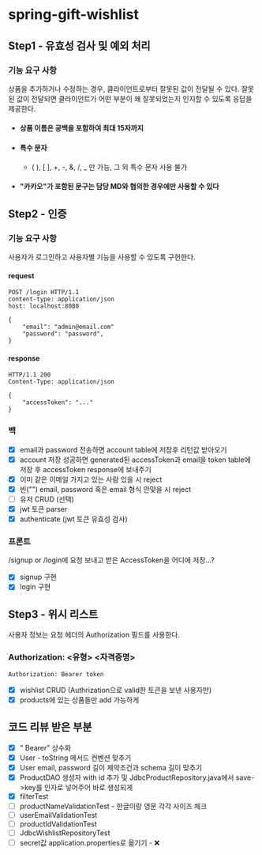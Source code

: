 # spring-gift-wishlist

## Step1 - 유효성 검사 및 예외 처리

### 기능 요구 사항

상품을 추가하거나 수정하는 경우, 클라이언트로부터 잘못된 값이 전달될 수 있다. 잘못된 값이 전달되면 클라이언트가 어떤 부분이 왜 잘못되었는지 인지할 수 있도록 응답을 제공한다.

* #### 상품 이름은 공백을 포함하여 최대 15자까지

* #### 특수 문자

    * ( ), [ ], +, -, &, /, _ 만 가능, 그 외 특수 문자 사용 불가

* #### "카카오"가 포함된 문구는 담당 MD와 협의한 경우에만 사용할 수 있다

## Step2 - 인증

### 기능 요구 사항

사용자가 로그인하고 사용자별 기능을 사용할 수 있도록 구현한다.

#### request

```
POST /login HTTP/1.1
content-type: application/json
host: localhost:8080

{
    "email": "admin@email.com"
    "password": "password",
}
```

#### response

```
HTTP/1.1 200 
Content-Type: application/json

{
    "accessToken": "..."
}
```

### 백

- [x] email과 password 전송하면 account table에 저장후 리턴값 받아오기
- [x] account 저장 성공하면 generated된 accessToken과 email을 token table에 저장 후 accessToken response에 보내주기
- [x] 이미 같은 이메일 가지고 있는 사람 있을 시 reject
- [x] 빈("") email, password 혹은 email 형식 안맞을 시 reject
- [ ] 유저 CRUD (선택)
- [x] jwt 토큰 parser
- [x] authenticate (jwt 토큰 유효성 검사)

### 프론트

/signup or /login에 요청 보내고 받은 AccessToken을 어디에 저장...?

- [x] signup 구현
- [x] login 구현

## Step3 - 위시 리스트

사용자 정보는 요청 헤더의 Authorization 필드를 사용한다.

### Authorization: <유형> <자격증명>

```
Authorization: Bearer token
```

- [x] wishlist CRUD (Authrization으로 valid한 토큰을 보낸 사용자만)
- [x] products에 있는 상품들만 add 가능하게
## 코드 리뷰 받은 부분
- [x] " Bearer" 상수화
- [x] User - toString 메서드 컨벤션 맞추기
- [x] User email, password 길이 제약조건과 schema 길이 맞추기
- [x] ProductDAO 생성자 with id 추가 및 JdbcProductRepository.java에서 save->key를 인자로 넣어주어 바로 생성되게
- [x] filterTest
- [ ] productNameValidationTest - 한글이랑 영문 각각 사이즈 체크
- [ ] userEmailValidationTest
- [ ] productIdValidationTest
- [ ] JdbcWishlistRepositoryTest
- [ ] secret값 application.properties로 옮기기 - ❌